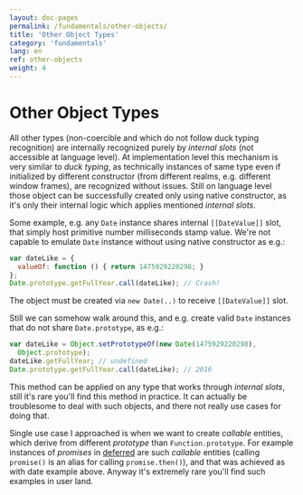 ```yaml
---
layout: doc-pages
permalink: /fundamentals/other-objects/
title: 'Other Object Types'
category: 'fundamentals'
lang: en
ref: other-objects
weight: 4
---
```


# Other Object Types

All other types (non-coercible and which do not follow duck typing recognition) are internally
recognized purely by _internal slots_ (not accessible at language level). At implementation level this mechanism is very similar to _duck typing_, as technically instances of same type even if initialized by different constructor (from different realms, e.g. different window frames), are recognized without issues.
Still on language level those object can be successfully created only using native constructor, as it's only their internal logic which applies mentioned _internal slots_.

Some example, e.g. any `Date` instance shares internal `[[DateValue]]` slot, that simply host primitive number milliseconds stamp value.
We're not capable to emulate `Date` instance without using native constructor as e.g.:

```javascript
var dateLike = {
  valueOf: function () { return 1475929220298; }
};
Date.prototype.getFullYear.call(dateLike); // Crash!
```

The object must be created via `new Date(..)` to receive `[[DateValue]]` slot.

Still we can somehow walk around this, and e.g. create valid `Date` instances that do not share `Date.prototype`, as e.g.:

```javascript
var dateLike = Object.setPrototypeOf(new Date(1475929220298),
  Object.prototype);
dateLike.getFullYear; // undefined
Date.prototype.getFullYear.call(dateLike); // 2016
```

This method can be applied on any type that works through _internal slots_, still it's rare you'll find this method in practice. It can actually be troublesome to deal with such objects, and there not really use cases for doing that.

Single use case I approached is when we want to create _callable_ entities, which derive from different _prototype_ than `Function.prototype`. For example instances of _promises_ in [deferred](https://github.com/medikoo/deferred#deferred) are such _callable_ entities (calling `promise()` is an alias for calling `promise.then()`), and that was achieved as with date example above. Anyway it's extremely rare you'll find such examples in user land.
